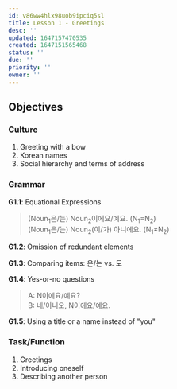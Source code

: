 ```yaml
---
id: v86ww4hlx98uob9ipciq5sl
title: Lesson 1 - Greetings
desc: ''
updated: 1647157470535
created: 1647151565468
status: ''
due: ''
priority: ''
owner: ''
---
```


## Objectives

### Culture

1. Greeting with a bow
2. Korean names
3. Social hierarchy and terms of address

### Grammar

**G1.1**: Equational Expressions
> (Noun$_1$은/는) Noun$_2$이에요/예요. (N$_1$$=$N$_2$)  
> (Noun$_1$은/는) Noun$_2$(이/가) 아니에요. (N$_1$$\neq$N$_2$)

**G1.2**: Omission of redundant elements

**G1.3**: Comparing items: 은/는 vs. 도

**G1.4**: Yes-or-no questions
> A: N이에요/예요?  
> B: 네/이니오, N이에요/예요.

**G1.5**: Using a title or a name instead of "you"

### Task/Function

1. Greetings
2. Introducing oneself
3. Describing another person
